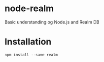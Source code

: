 # node-realm
Basic understanding og Node.js and Realm DB

# Installation
```npm install --save realm```
